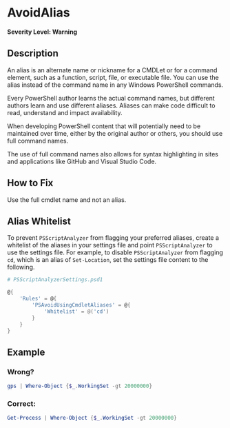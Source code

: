 # AvoidAlias

**Severity Level: Warning**

## Description

An alias is an alternate name or nickname for a CMDLet or for a command element, such as a function, script, file, or executable file.
You can use the alias instead of the command name in any Windows PowerShell commands.

Every PowerShell author learns the actual command names, but different authors learn and use different aliases. Aliases can make code difficult to read, understand and
impact availability.

When developing PowerShell content that will potentially need to be maintained over time, either by the original author or others, you should use full command names.

The use of full command names also allows for syntax highlighting in sites and applications like GitHub and Visual Studio Code.

## How to Fix

Use the full cmdlet name and not an alias.

## Alias Whitelist

To prevent `PSScriptAnalyzer` from flagging your preferred aliases, create a whitelist of the aliases in your settings file and point `PSScriptAnalyzer` to use the settings file. For example, to disable `PSScriptAnalyzer` from flagging `cd`, which is an alias of `Set-Location`, set the settings file content to the following.

```PowerShell
# PSScriptAnalyzerSettings.psd1

@{
    'Rules' = @{
        'PSAvoidUsingCmdletAliases' = @{
            'Whitelist' = @('cd')
        }
    }
}
```

## Example

### Wrong?

``` PowerShell
gps | Where-Object {$_.WorkingSet -gt 20000000}
```

### Correct:

``` PowerShell
Get-Process | Where-Object {$_.WorkingSet -gt 20000000}
```
